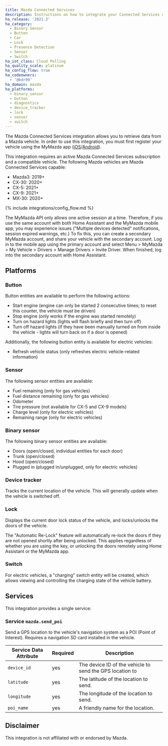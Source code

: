 ```yaml
---
title: Mazda Connected Services
description: Instructions on how to integrate your Connected Services capable Mazda vehicle with Home Assistant.
ha_release: '2021.3'
ha_category:
  - Binary Sensor
  - Button
  - Car
  - Lock
  - Presence Detection
  - Sensor
  - Switch
ha_iot_class: Cloud Polling
ha_quality_scale: platinum
ha_config_flow: true
ha_codeowners:
  - '@bdr99'
ha_domain: mazda
ha_platforms:
  - binary_sensor
  - button
  - diagnostics
  - device_tracker
  - lock
  - sensor
  - switch
---
```


The Mazda Connected Services integration allows you to retrieve data from a Mazda vehicle. In order to use this integration, you must first register your vehicle using the MyMazda app ([iOS](https://apps.apple.com/us/app/mymazda/id451886367)/[Android](https://play.google.com/store/apps/details?id=com.interrait.mymazda)).

This integration requires an active Mazda Connected Services subscription and a compatible vehicle. The following Mazda vehicles are Mazda Connected Services capable:

- Mazda3: 2019+
- CX-30: 2020+
- CX-5: 2021+
- CX-9: 2021+
- MX-30: 2020+

{% include integrations/config_flow.md %}

<div class='note warning'>
    The MyMazda API only allows one active session at a time. Therefore, if you use the same account with both Home Assistant and the MyMazda mobile app, you may experience issues ("Multiple devices detected" notifications, session expired warnings, etc.) To fix this, you can create a secondary MyMazda account, and share your vehicle with the secondary account. Log in to the mobile app using the primary account and select Menu > MyMazda > My Vehicle > Drivers > Manage Drivers > Invite Driver. When finished, log into the secondary account with Home Assistant.
</div>

## Platforms

### Button

Button entities are available to perform the following actions:

- Start engine (engine can only be started 2 consecutive times; to reset this counter, the vehicle must be driven)
- Stop engine (only works if the engine was started remotely)
- Turn on hazard lights (lights will flash briefly and then turn off)
- Turn off hazard lights (if they have been manually turned on from inside the vehicle - lights will turn back on if a door is opened)

Additionally, the following button entity is available for electric vehicles:

- Refresh vehicle status (only refreshes electric vehicle-related information)

### Sensor

The following sensor entities are available:
- Fuel remaining (only for gas vehicles)
- Fuel distance remaining (only for gas vehicles)
- Odometer
- Tire pressure (not available for CX-5 and CX-9 models)
- Charge level (only for electric vehicles)
- Remaining range (only for electric vehicles)

### Binary sensor

The following binary sensor entities are available:
 - Doors (open/closed, individual entities for each door)
 - Trunk (open/closed)
 - Hood (open/closed)
 - Plugged in (plugged in/unplugged, only for electric vehicles)

### Device tracker

Tracks the current location of the vehicle. This will generally update when the vehicle is switched off.

### Lock

Displays the current door lock status of the vehicle, and locks/unlocks the doors of the vehicle.

<div class='note info'>
    The "Automatic Re-Lock" feature will automatically re-lock the doors if they are not opened shortly after being unlocked. This applies regardless of whether you are using the key, or unlocking the doors remotely using Home Assistant or the MyMazda app.
</div>

### Switch

For electric vehicles, a "charging" switch entity will be created, which allows viewing and controlling the charging state of the vehicle battery.

## Services

This integration provides a single service:

### Service `mazda.send_poi`

Send a GPS location to the vehicle's navigation system as a POI (Point of Interest). Requires a navigation SD card installed in the vehicle.

| Service Data Attribute | Required | Description |
| ---------------------- | -------- | ----------- |
| `device_id` | yes | The device ID of the vehicle to send the GPS location to |
| `latitude` | yes | The latitude of the location to send. |
| `longitude` | yes | The longitude of the location to send. |
| `poi_name` | yes | A friendly name for the location. |

## Disclaimer

This integration is not affiliated with or endorsed by Mazda.
